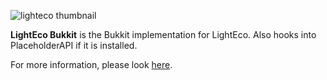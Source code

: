 ![lighteco thumbnail](../.github/assets/lighteco_platform_bukkit.png)

**LightEco Bukkit** is the Bukkit implementation for LightEco. Also hooks into PlaceholderAPI if it is installed.

For more information, please look [here](../README.md).